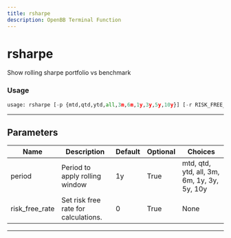 ```yaml
---
title: rsharpe
description: OpenBB Terminal Function
---
```


# rsharpe

Show rolling sharpe portfolio vs benchmark

### Usage 
```python
usage: rsharpe [-p {mtd,qtd,ytd,all,3m,6m,1y,3y,5y,10y}] [-r RISK_FREE_RATE]
```

---
## Parameters

| Name | Description | Default | Optional | Choices |
| ---- | ----------- | ------- | -------- | ------- |
| period | Period to apply rolling window | 1y | True | mtd, qtd, ytd, all, 3m, 6m, 1y, 3y, 5y, 10y |
| risk_free_rate | Set risk free rate for calculations. | 0 | True | None |


---
